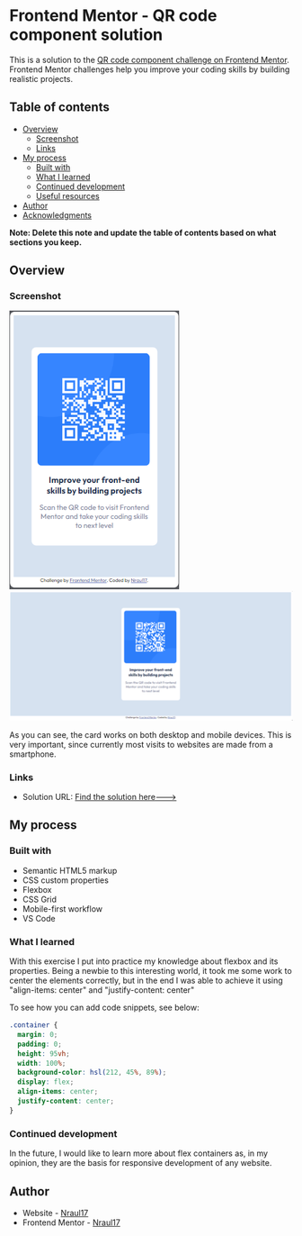 # Frontend Mentor - QR code component solution

This is a solution to the [QR code component challenge on Frontend Mentor](https://www.frontendmentor.io/challenges/qr-code-component-iux_sIO_H). Frontend Mentor challenges help you improve your coding skills by building realistic projects. 

## Table of contents

- [Overview](#overview)
  - [Screenshot](#screenshot)
  - [Links](#links)
- [My process](#my-process)
  - [Built with](#built-with)
  - [What I learned](#what-i-learned)
  - [Continued development](#continued-development)
  - [Useful resources](#useful-resources)
- [Author](#author)
- [Acknowledgments](#acknowledgments)

**Note: Delete this note and update the table of contents based on what sections you keep.**

## Overview

### Screenshot

![Mobile version](./screenshots/mobile-version.png) ![Desktop version](./screenshots/desktop-version.png)

As you can see, the card works on both desktop and mobile devices. This is very important, since currently most visits to websites are made from a smartphone.

### Links

- Solution URL: [Find the solution here--->](https://github.com/nraul17/Frontend-Mentor-QR-Code.git)

## My process

### Built with

- Semantic HTML5 markup
- CSS custom properties
- Flexbox
- CSS Grid
- Mobile-first workflow
- VS Code

### What I learned

With this exercise I put into practice my knowledge about flexbox and its properties. Being a newbie to this interesting world, it took me some work to center the elements correctly, but in the end I was able to achieve it using "align-items: center" and "justify-content: center"

To see how you can add code snippets, see below:

```css
.container {
  margin: 0;
  padding: 0;
  height: 95vh;
  width: 100%;
  background-color: hsl(212, 45%, 89%);
  display: flex;
  align-items: center;
  justify-content: center;
}
```
### Continued development

In the future, I would like to learn more about flex containers as, in my opinion, they are the basis for responsive development of any website.

## Author

- Website - [Nraul17](https://github.com/nraul17)
- Frontend Mentor - [Nraul17](https://www.frontendmentor.io/profile/nraul17)

